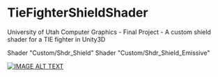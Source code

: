 # TieFighterShieldShader

University of Utah Computer Graphics - Final Project - A custom shield shader for a TIE fighter in Unity3D

Shader "Custom/Shdr_Shield"
Shader "Custom/Shdr_Shield_Emissive"

[![IMAGE ALT TEXT](http://img.youtube.com/vi/QE9thb1V6xA/0.jpg)](https://www.youtube.com/watch?v=QE9thb1V6xA&feature=share "Tie Fighter Shield Shader")


